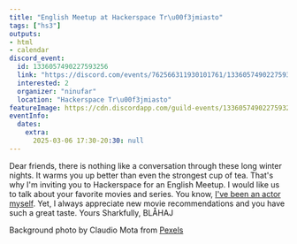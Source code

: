 ```yaml
---
title: "English Meetup at Hackerspace Tr\u00f3jmiasto"
tags: ["hs3"]
outputs:
- html
- calendar
discord_event:
  id: 1336057490227593256
  link: "https://discord.com/events/762566311930101761/1336057490227593256"
  interested: 2
  organizer: "ninufar"
  location: "Hackerspace Tr\u00f3jmiasto"
featureImage: https://cdn.discordapp.com/guild-events/1336057490227593256/81f2736dac83ca19af14c0e76939813d.png?size=1024
eventInfo:
  dates:
    extra:
      2025-03-06 17:30-20:30: null
---
```

Dear friends, there is nothing like a conversation through these long winter nights. It warms you up better than even the strongest cup of tea. That's why I'm inviting you to Hackerspace for an English Meetup. I would like us to talk about your favorite movies and series. You know, [I've been an actor myself](https://www.youtube.com/watch?v=Egi4dMv7GdM). Yet, I always appreciate new movie recommendations and you have such a great taste. Yours Sharkfully, BLÅHAJ


Background photo by Claudio Mota from [Pexels]( https://www.pexels.com/photo/people-standing-outside-a-store-10047278/)
